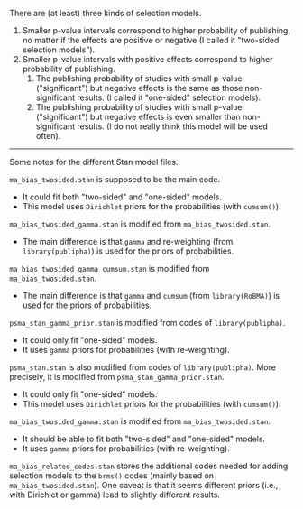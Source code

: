 There are (at least) three kinds of selection models.
1. Smaller p-value intervals correspond to higher probability of publishing, no matter if the effects are positive or negative (I called it "two-sided selection models").
2. Smaller p-value intervals with positive effects correspond to higher probability of publishing.
   1. The publishing probability of studies with small p-value ("significant") but negative effects is the same as those non-significant results. (I called it "one-sided" selection models).
   2. The publishing probability of studies with small p-value ("significant") but negative effects is even smaller than non-significant results. (I do not really think this model will be used often).


---


Some notes for the different Stan model files.

`ma_bias_twosided.stan` is supposed to be the main code.
- It could fit both "two-sided" and "one-sided" models.
- This model uses `Dirichlet` priors for the probabilities (with `cumsum()`).


`ma_bias_twosided_gamma.stan` is modified from `ma_bias_twosided.stan`.
- The main difference is that `gamma` and re-weighting (from `library(publipha)`) is used for the priors of probabilities.


`ma_bias_twosided_gamma_cumsum.stan` is modified from `ma_bias_twosided.stan`.
- The main difference is that `gamma` and `cumsum` (from `library(RoBMA)`) is used for the priors of probabilities.


`psma_stan_gamma_prior.stan` is modified from codes of `library(publipha)`.
- It could only fit "one-sided" models.
- It uses `gamma` priors for probabilities (with re-weighting).


`psma_stan.stan` is also modified from codes of `library(publipha)`. More precisely, it is modified from `psma_stan_gamma_prior.stan`.
- It could only fit "one-sided" models.
- This model uses `Dirichlet` priors for the probabilities (with `cumsum()`).


`ma_bias_twosided_gamma.stan` is modified from `ma_bias_twosided.stan`.
- It should be able to fit both "two-sided" and "one-sided" models.
- It uses `gamma` priors for probabilities (with re-weighting).


`ma_bias_related_codes.stan` stores the additional codes needed for adding selection models to the `brms()` codes (mainly based on `ma_bias_twosided.stan`).
One caveat is that it seems different priors (i.e., with Dirichlet or gamma) lead to slightly different results.
